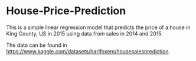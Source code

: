 # House-Price-Prediction
This is a simple linear regression model that predicts the price of a house in King County, US in 2015 using data from sales in 2014 and 2015.

The data can be found in https://www.kaggle.com/datasets/harlfoxem/housesalesprediction.
